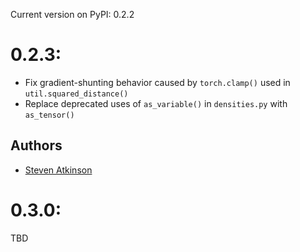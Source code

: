 Current version on PyPI: 0.2.2

# 0.2.3:
* Fix gradient-shunting behavior caused by `torch.clamp()` used in `util.squared_distance()`
* Replace deprecated uses of `as_variable()` in `densities.py` with `as_tensor()`

## Authors
* [Steven Atkinson](https://github.com/sdatkinson)

# 0.3.0:
TBD
